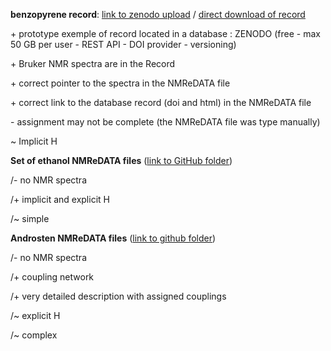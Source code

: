 **benzopyrene record**: [link to zenodo
upload](https://doi.org/10.5281/zenodo.825777) / [direct download
of
record](https://www.zenodo.org/record/1032533/files/compound1.zip)

\+ prototype exemple of record located in a database : ZENODO (free -
max 50 GB per user - REST API - DOI provider - versioning)

\+ Bruker NMR spectra are in the Record

\+ correct pointer to the spectra in the NMReDATA file

\+ correct link to the database record (doi and html) in the NMReDATA
file

\- assignment may not be complete (the NMReDATA file was type
manually)

\~ Implicit H



**Set of ethanol NMReDATA files** ([link to GitHub
folder](https://github.com/djeanner/NMReDATA/tree/master/examples_of_NMRrecords_and_nmredata_sdf_files/ethanol_from_DFT_GIAO_dft))


/- no NMR spectra

/+ implicit and explicit H

/~ simple


**Androsten NMReDATA files** ([link to github
folder](https://github.com/djeanner/NMReDATA/tree/master/examples_of_NMRrecords_and_nmredata_sdf_files/androsten_from_DFT_GIAO_calculation))


/- no NMR spectra

/+ coupling network

/+ very detailed description with assigned couplings

/~ explicit H

/~ complex
